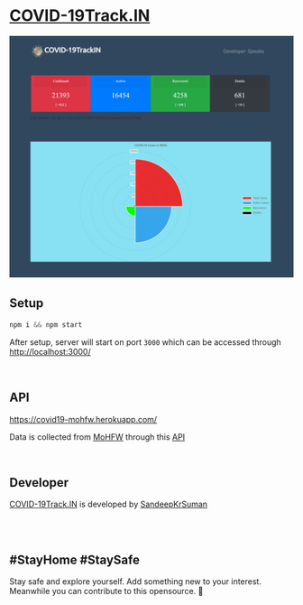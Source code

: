 # [COVID-19Track.IN](https://covid-19track.in)

![](public/images/websiteview.jpg)



## Setup

```javascript
npm i && npm start
```
After setup, server will start on port `3000` which can be accessed through <http://localhost:3000/>

<br>

## API
<https://covid19-mohfw.herokuapp.com/> 

Data is collected from [MoHFW](https://www.mohfw.gov.in/) through this [API](https://covid19-mohfw.herokuapp.com/)

<br>

     
## Developer
[COVID-19Track.IN](https://covid-19track.in) is developed by [SandeepKrSuman](https://www.linkedin.com/in/sandeepkrsuman/)

  <br><br>
## #StayHome #StaySafe
Stay safe and explore yourself. Add something new to your interest. 
Meanwhile you can contribute to this opensource. 🙂

